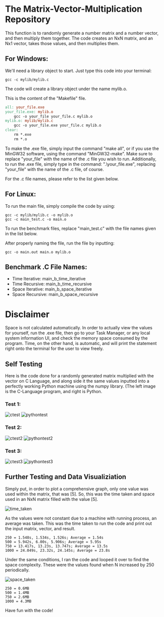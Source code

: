 # The Matrix-Vector-Multiplication Repository

This function is to randomly generate a number matrix and a number vector, and then multiply them together. The code creates an NxN matrix, and an Nx1 vector, takes those values, and then multiplies them.

## For Windows:

We'll need a library object to start. Just type this
code into your terminal:

```compile
gcc -c mylib/mylib.c
```

The code will create a library object under the name mylib.o.

This is the content of the "Makefile" file.

```makefile
all: your_file.exe
your_file.exe: mylib.o
	gcc -o your_file your_file.c mylib.o
mylib.o: mylib/mylib.c
	gcc -o your_file.exe your_file.c mylib.o
clear:
	rm *.exe
	rm *.o
```

To make the .exe file, simply input the command "make all", or if you use the MinGW32 software,
using the command "MinGW32-make". Make sure to replace "your_file" with the
name of the .c file you wish to run. Additionally, to run the .exe file, simply type in the command:
".\your_file.exe", replacing "your_file" with the name of the .c file, of course.

For the .c file names, please refer to the list given below.

## For Linux:
To run the main file, simply compile the code by using:

```linux
gcc -c mylib/mylib.c -o mylib.o
gcc -c main_test.c -o main.o
```

To run the benchmark files, replace "main_test.c" with the file names given in the list below.

After properly naming the file, run the file by inputting:

```linux2
gcc -o main.out main.o mylib.o
```
## Benchmark .C File Names:

- Time Iterative: main_b_time_iterative
- Time Recursive: main_b_time_recursive
- Space Iterative: main_b_space_iterative
- Space Recursive: main_b_space_recursive

# Disclaimer

Space is not calculated automatically. In order to actually view the values for yourself, run the .exe file, then go to your 
Task Manager, or any local system information UI, and check the memory space consumed by the program. Time, on the other hand,
is automatic, and will print the statement right onto the terminal for the user to view freely.

## Self Testing

Here is the code done for a randomly generated matrix multiplied with the vector on C Language, and along
side it the same values inputted into a perfectly working Python machine using the numpy library. (The left image is the C-Language program, and right is Python.

### Test 1:

![ctest](https://user-images.githubusercontent.com/106401357/206395860-22a7c745-4514-40b3-aeab-a9acbdb47fce.png)
![pythontest](https://user-images.githubusercontent.com/106401357/206395852-25113943-de4b-4c37-a146-81a666a876d2.png)

### Test 2:

![ctest2](https://user-images.githubusercontent.com/106401357/206396071-9d18c0b9-cd09-4cda-afde-878467e0939c.png)
![pythontest2](https://user-images.githubusercontent.com/106401357/206396080-27524d6a-04f8-4bd7-a263-eb4c3494bfdc.png)

### Test 3:

![ctest3](https://user-images.githubusercontent.com/106401357/206396092-20c00efa-dcd3-44ec-b873-dd53763359a0.png)
![pythontest3](https://user-images.githubusercontent.com/106401357/206396099-21e455f1-e136-4c57-ad1c-b356650375d2.png)

## Further Testing and Data Visualiziation

Simply put, in order to plot a comprehensive graph, only one value was used within the matrix, that was [5]. So, this was the time taken and space used in an NxN matrix filled with the value [5].

![time_taken](https://user-images.githubusercontent.com/106401357/206398046-08b564cc-3618-4c4a-8f93-aab0c0d6876b.png)

As the values were not constant due to a machine with running process, an average was taken. This was the time taken to run the code and print out the input matrix, vector, and result.

```
250 = 1.548s, 1.534s, 1.526s; Average = 1.54s
500 = 5.942s, 6.00s, 5.906s; Average = 5.95s
750 = 13.417s, 13.23s, 13.747s; Average = 13.5s
1000 = 24.049s, 23.32s, 24.145s; Average = 23.8s
```
Under the same conditions, I ran the code and looped it over to find the space complexity. These were
the values found when N increased by 250 periodically.

![space_taken](https://user-images.githubusercontent.com/106401357/206398128-ecb0cc8e-5acb-4c9d-a513-a8ded3223745.png)

```
250 = 0.6MB
500 = 1.4MB
750 = 2.6MB
1000 = 4.3MB
```

Have fun with the code!
